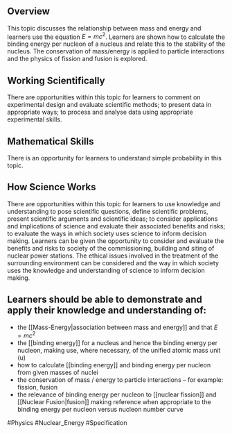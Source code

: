 ## Overview
This topic discusses the relationship between mass and energy and learners use the equation $E=mc^{2}$. Learners are shown how to calculate the binding energy per nucleon of a nucleus and relate this to the stability of the nucleus. The conservation of mass/energy is applied to particle interactions and the physics of fission and fusion is explored.
## Working Scientifically
There are opportunities within this topic for learners to comment on experimental design and evaluate scientific methods; to present data in appropriate ways; to process and analyse data using appropriate experimental skills.
## Mathematical Skills
There is an opportunity for learners to understand simple probability in this topic.
## How Science Works
There are opportunities within this topic for learners to use knowledge and understanding to pose scientific questions, define scientific problems, present scientific arguments and scientific ideas; to consider applications and implications of science and evaluate their associated benefits and risks; to evaluate the ways in which society uses science to inform decision making. Learners can be given the opportunity to consider and evaluate the benefits and risks to society of the commissioning, building and siting of nuclear power stations. The ethical issues involved in the treatment of the surrounding environment can be considered and the way in which society uses the knowledge and understanding of science to inform decision making.
## Learners should be able to demonstrate and apply their knowledge and understanding of:
- the [[Mass-Energy|association between mass and energy]] and that $E=mc^{2}$
- the [[binding energy]] for a nucleus and hence the binding energy per nucleon, making use, where necessary, of the unified atomic mass unit (u)
- how to calculate [[binding energy]] and binding energy per nucleon from given masses of nuclei
- the conservation of mass / energy to particle interactions – for example: fission, fusion
- the relevance of binding energy per nucleon to [[nuclear fission]] and [[Nuclear Fusion|fusion]] making reference when appropriate to the binding energy per nucleon versus nucleon number curve

#Physics #Nuclear_Energy #Specification